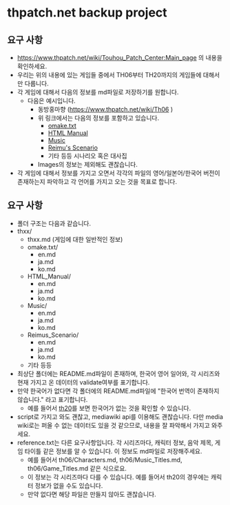 # thpatch.net backup project

## 요구 사항

- https://www.thpatch.net/wiki/Touhou_Patch_Center:Main_page 의 내용을 확인하세요.
- 우리는 위의 내용에 있는 게임들 중에서 TH06부터 TH20까지의 게임들에 대해서만 다룹니다.
- 각 게임에 대해서 다음의 정보를 md파일로 저장하기를 원합니다.
  - 다음은 예시입니다.
    - 동방홍마향 (https://www.thpatch.net/wiki/Th06 )
    - 위 링크에서는 다음의 정보를 포함하고 있습니다.
      - [omake.txt](https://www.thpatch.net/wiki/Th06/omake.txt/ko)
      - [HTML Manual](thpatch.net/wiki/Special:MyLanguage/th06/HTML_Manual)
      - [Music](https://www.thpatch.net/wiki/Th06/Music/ko)
      - [Reimu's Scenario](https://www.thpatch.net/wiki/Special:MyLanguage/th06/Reimu%27s_Scenario)
      - 기타 등등 시나리오 혹은 대사집
    - Images의 정보는 제외해도 괜찮습니다.
- 각 게임에 대해서 정보를 가지고 오면서 각각의 파일의 영어/일본어/한국어 버전이 존재하는지 파악하고 각 언어를 가지고 오는 것을 목표로 합니다.

## 요구 사항

- 폴더 구조는 다음과 같습니다.
- thxx/
  - thxx.md (게임에 대한 일반적인 정보)
  - omake.txt/
    - en.md
    - ja.md
    - ko.md
  - HTML_Manual/
    - en.md
    - ja.md
    - ko.md
  - Music/
    - en.md
    - ja.md
    - ko.md
  - Reimus_Scenario/
    - en.md
    - ja.md
    - ko.md
  - 기타 등등
- 최상단 폴더에는 README.md파일이 존재하며, 한국어 영어 일어와, 각 시리즈와 현재 가지고 온 데이터의 validate여부를 표기합니다.
- 만약 한국어가 없다면 각 폴더에의 README.md파일에 "한국어 번역이 존재하지 않습니다." 라고 표기합니다.
  - 예를 들어서 [th20](https://www.thpatch.net/wiki/Th20/Reimu_Shintoism_Wind_Extra/ko)를 보면 한국어가 없는 것을 확인할 수 있습니다.
- script로 가지고 와도 괜찮고, mediawiki api를 이용해도 괜찮습니다. 다만 media wiki로는 퍼올 수 없는 데이터도 있을 것 같으므로, 내용을 잘 파악해서 가지고 와주세요.
- reference.txt는 다른 요구사항입니다. 각 시리즈마다, 캐릭터 정보, 음악 제목, 게임 타이틀 같은 정보를 알 수 있습니다. 이 정보도 md파일로 저장해주세요.
  - 예를 들어서 th06/Characters.md, th06/Music_Titles.md, th06/Game_Titles.md 같은 식으로요.
  - 이 정보는 각 시리즈마다 다를 수 있습니다. 예를 들어서 th20의 경우에는 캐릭터 정보가 없을 수도 있습니다.
  - 만약 없다면 해당 파일은 만들지 않아도 괜찮습니다.
